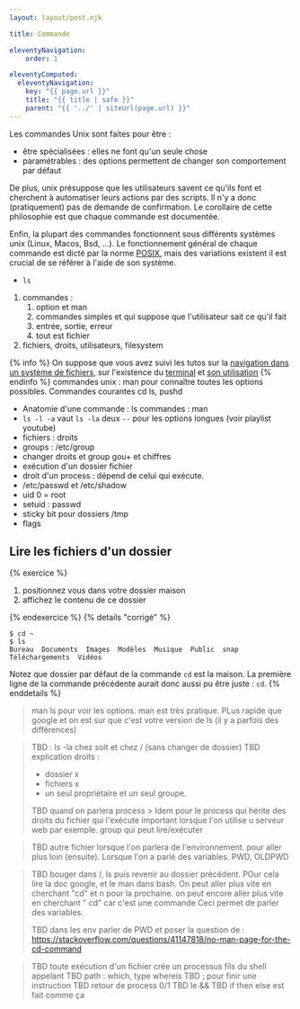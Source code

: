 ```yaml
---
layout: layout/post.njk

title: Commande

eleventyNavigation:
    order: 1

eleventyComputed:
  eleventyNavigation:
    key: "{{ page.url }}"
    title: "{{ title | safe }}"
    parent: "{{ '../' | siteUrl(page.url) }}"
---
```


Les commandes Unix sont faites pour être :

- être spécialisées : elles ne font qu'un seule chose
- paramétrables : des options permettent de changer son comportement par défaut

De plus, unix présuppose que les utilisateurs savent ce qu'ils font et cherchent à automatiser leurs actions par des scripts. Il n'y a donc (pratiquement) pas de demande de confirmation. Le corollaire de cette philosophie est que chaque commande est documentée.

Enfin, la plupart des commandes fonctionnent sous différents systèmes unix (Linux, Macos, Bsd, ...). Le fonctionnement général de chaque commande est dicté par la norme [POSIX](https://fr.wikipedia.org/wiki/POSIX), mais des variations existent il est crucial de se référer à l'aide de son système.


- `ls`

1. commandes :
   1. option et man
   2. commandes simples et qui suppose que l'utilisateur sait ce qu'il fait
   3. entrée, sortie, erreur
   4. tout est fichier
2. fichiers, droits, utilisateurs, filesystem

{% info %}
On suppose que vous avez suivi les tutos sur la [navigation dans un système de fichiers](/tutoriels/fichiers-navigation/), sur l'existence du [terminal](/tutoriels/terminal/) et [son utilisation](/tutoriels/terminal-utilisation)
{% endinfo %}
commandes unix : man pour connaître toutes les options possibles. Commandes courantes cd ls, pushd 

- Anatomie d'une commande : ls commandes : man
- `ls -l -a` vaut `ls -la` deux `--` pour les options longues (voir playlist youtube)
- fichiers : droits
- groups : /etc/group
- changer droits et group gou+ et chiffres
- exécution d'un dossier fichier
- droit d'un process : dépend de celui qui exécute.
- /etc/passwd et /etc/shadow
- uid 0 = root
- setuid : passwd
- sticky bit pour dossiers /tmp
- flags

## Lire les fichiers d'un dossier

{% exercice %}

1. positionnez vous dans votre dossier maison
2. affichez le contenu de ce dossier

{% endexercice %}
{% details "corrigé" %}

```
$ cd ~
$ ls
Bureau  Documents  Images  Modèles  Musique  Public  snap  Téléchargements  Vidéos
```

Notez que dossier par défaut de la commande `cd` est la maison. La première ligne de la commande précédente aurait donc aussi pu être juste : `cd`.
{% enddetails %}

> man ls pour voir les options.
> man est très pratique. PLus rapide que google et on est sur que c'est votre version de ls (il y a parfois des différences)


> TBD : ls -la chez soit et chez / (sans changer de dossier)
> TBD explication droits :
> - dossier x
> - fichiers x
> - un seul propriétaire et un seul groupe. 
> 
> TBD quand on parlera process > Idem pour le process qui hérite des droits du fichier qui l'exécute
> important lorsque l'on utilise u serveur web par exemple. group qui peut lire/exécuter


> TBD autre fichier lorsque l'on parlera de l'environnement. pour aller plus loin (ensuite). Lorsque l'on a parlé des variables. PWD, OLDPWD

> TBD bouger dans /, ls puis revenir au dossier précédent. POur cela lire la doc google, et le man dans bash. On peut aller plus vite en cherchant "cd" et n pour la prochaine. on peut encore aller plus vite en cherchant "   cd" car c'est une commande
> Ceci permet de parler des variables.
> 
> TBD dans les env parler de PWD et poser la question de : <https://stackoverflow.com/questions/41147818/no-man-page-for-the-cd-command>


> TBD toute exécution d'un fichier crée un processus fils du shell appelant
> TBD path : which, type whereis
> TBD ; pour finir une instruction
> TBD retour de process 0/1
> TBD le && 
> TBD if then else est fait comme ça